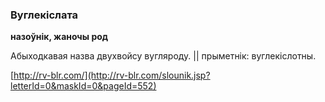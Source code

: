 ### Вуглекіслата
**назоўнік, жаночы род**

Абыходкавая назва двухвойсу вугляроду. || прыметнік: вуглекіслотны.

<a rel="author">[http://rv-blr.com/](http://rv-blr.com/slounik.jsp?letterId=0&maskId=0&pageId=552)</a>
